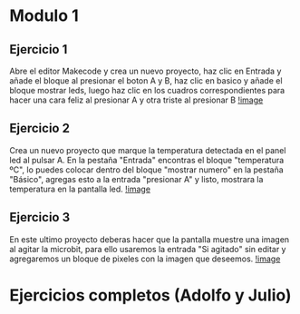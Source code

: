 # Modulo 1
## Ejercicio 1
Abre el editor Makecode y crea un nuevo proyecto, haz clic en Entrada y añade el bloque al presionar el boton A y B, haz clic en basico y añade el bloque mostrar leds, luego haz clic en los cuadros correspondientes para hacer una cara feliz al presionar A y otra triste al presionar B
[!image](Microbit/Contenido/Captura_Ejercicio1.png)

## Ejercicio 2
Crea un nuevo proyecto que marque la temperatura detectada en el panel led al pulsar A. En la pestaña "Entrada" encontras el bloque "temperatura ºC", lo puedes colocar dentro del bloque "mostrar numero" en la pestaña "Básico", agregas esto a la entrada "presionar A" y listo, mostrara la temperatura en la pantalla led.
[!image](Microbit/Contenido/Captura_Ejercicio2.png)

## Ejercicio 3
En este ultimo proyecto deberas hacer que la pantalla muestre una imagen al agitar la microbit, para ello usaremos la entrada "Si agitado" sin editar y agregaremos un bloque de pixeles con la imagen que deseemos.
[!image](Microbit/Contenido/Captura_Ejercicio3.png)

# Ejercicios completos (Adolfo y Julio)
